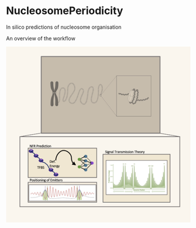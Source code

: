 # NucleosomePeriodicity
In silico predictions of nucleosome organisation

An overview of the workflow

<p align="center">
<img src="assets/GraphicalAbstract.png">
</p>


